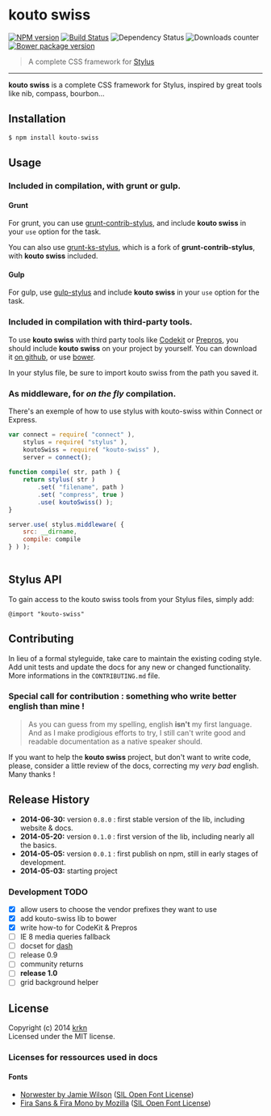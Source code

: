 # kouto swiss

[![NPM version](https://badge.fury.io/js/kouto-swiss.svg)](http://badge.fury.io/js/kouto-swiss) [![Build Status](http://img.shields.io/travis/krkn/kouto-swiss.svg)](https://travis-ci.org/krkn/kouto-swiss) ![Dependency Status](https://david-dm.org/krkn/kouto-swiss.svg) ![Downloads counter](http://img.shields.io/npm/dm/kouto-swiss.svg) [![Bower package version](https://badge.fury.io/bo/kouto-swiss.svg)](http://badge.fury.io/bo/kouto-swiss)

> A complete CSS framework for [Stylus](http://learnboost.github.io/stylus/)

* * *

**kouto swiss** is a complete CSS framework for Stylus, inspired by great tools like nib, compass, bourbon…

## Installation

```bash
$ npm install kouto-swiss
```

## Usage

### Included in compilation, with grunt or gulp.

#### Grunt

For grunt, you can use [grunt-contrib-stylus](https://www.npmjs.org/package/grunt-contrib-stylus), and include **kouto swiss** in your `use` option for the task.

You can also use [grunt-ks-stylus](https://www.npmjs.org/package/grunt-ks-stylus), which is a fork of **grunt-contrib-stylus**, with **kouto swiss** included.

#### Gulp

For gulp, use [gulp-stylus](https://www.npmjs.org/package/gulp-stylus) and include **kouto swiss** in your `use` option for the task.

### Included in compilation with third-party tools.

To use **kouto swiss** with third party tools like [Codekit](https://incident57.com/codekit/) or [Prepros](http://alphapixels.com/prepros/), you should include **kouto swiss** on your project by yourself. You can download it [on github](https://github.com/krkn/kouto-swiss/releases), or use [bower](http://bower.io).

In your stylus file, be sure to import kouto swiss from the path you saved it.

### As middleware, for *on the fly* compilation.

There's an exemple of how to use stylus with kouto-swiss within Connect or Express.

```javascript
var connect = require( "connect" ),
    stylus = require( "stylus" ),
    koutoSwiss = require( "kouto-swiss" ),
    server = connect();
    
function compile( str, path ) {
    return stylus( str )
        .set( "filename", path )
        .set( "compress", true )
        .use( koutoSwiss() );
}

server.use( stylus.middleware( {
    src: __dirname,
    compile: compile
} ) );
    
```

## Stylus API

To gain access to the kouto swiss tools from your Stylus files, simply add:

```stylus
@import "kouto-swiss"
```

## Contributing

In lieu of a formal styleguide, take care to maintain the existing coding style.  
Add unit tests and update the docs for any new or changed functionality.  
More informations in the `CONTRIBUTING.md` file.

### Special call for contribution : something who write better english than mine !

> As you can guess from my spelling, english **isn't** my first language. And as I make prodigious efforts to try, I still can't write good and readable documentation as a native speaker should.

If you want to help the **kouto swiss** project, but don't want to write code, please, consider a little review of the docs, correcting my *very bad* english.  
Many thanks !

## Release History

- **2014-06-30:** version `0.8.0` : first stable version of the lib, including website & docs.
- **2014-05-20:** version `0.1.0` : first version of the lib, including nearly all the basics.
- **2014-05-05:** version `0.0.1` : first publish on npm, still in early stages of development.
- **2014-05-03:** starting project

### Development TODO

- [x] allow users to choose the vendor prefixes they want to use
- [x] add kouto-swiss lib to bower
- [x] write how-to for CodeKit & Prepros
- [ ] IE 8 media queries fallback
- [ ] docset for [dash](http://kapeli.com/dash)
- [ ] release 0.9
- [ ] community returns
- [ ] **release 1.0**
- [ ] grid background helper

## License

Copyright (c) 2014 [krkn](http://krkn.be)  
Licensed under the MIT license.

### Licenses for ressources used in docs

#### Fonts

* [Norwester by Jamie Wilson](http://jamiewilson.io/norwester/) ([SIL Open Font License](http://scripts.sil.org/OFL))
* [Fira Sans & Fira Mono by Mozilla](https://www.mozilla.org/en-US/styleguide/products/firefox-os/typeface/) ([SIL Open Font License](http://scripts.sil.org/OFL))
